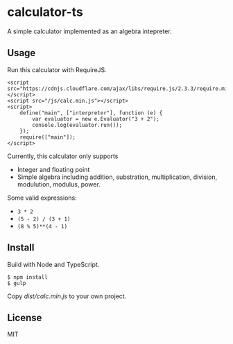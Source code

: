# calculator-ts

A simple calculator implemented as an algebra intepreter.

## Usage

Run this calculator with RequireJS.

```
<script src="https://cdnjs.cloudflare.com/ajax/libs/require.js/2.3.3/require.min.js"></script>
<script src="/js/calc.min.js"></script>
<script>
    define("main", ["interpreter"], function (e) {
        var evaluator = new e.Evaluator("3 + 2");
        console.log(evaluator.run());
    });
    require(["main"]);
</script>
```

Currently, this calculator only supports

- Integer and floating point
- Simple algebra including addition, substration, multiplication, division, 
  modulution, modulus, power.

Some valid expressions:

- `3 * 2`
- `(5 - 2) / (3 + 1)`
- `(8 % 5)**(4 - 1)`

## Install

Build with Node and TypeScript.

```
$ npm install
$ gulp
```

Copy *dist/calc.min.js* to your own project.

## License

MIT